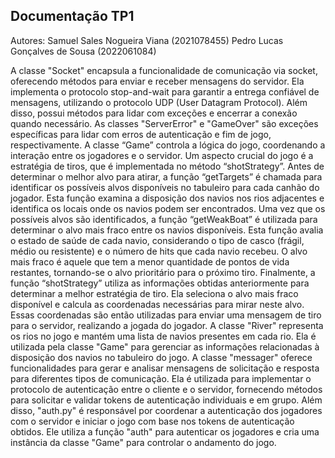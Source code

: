## Documentação TP1
Autores: 
Samuel Sales Nogueira Viana (2021078455)
Pedro Lucas Gonçalves de Sousa (2022061084)

A classe "Socket" encapsula a funcionalidade de comunicação via socket, oferecendo métodos para enviar e receber mensagens do servidor. Ela implementa o protocolo stop-and-wait para garantir a entrega confiável de mensagens, utilizando o protocolo UDP (User Datagram Protocol). Além disso, possui métodos para lidar com exceções e encerrar a conexão quando necessário. As classes "ServerError" e "GameOver" são exceções específicas para lidar com erros de autenticação e fim de jogo, respectivamente.
A classe “Game” controla a lógica do jogo, coordenando a interação entre os jogadores e o servidor. Um aspecto crucial do jogo é a estratégia de tiros, que é implementada no método “shotStrategy”. Antes de determinar o melhor alvo para atirar, a função “getTargets” é chamada para identificar os possíveis alvos disponíveis no tabuleiro para cada canhão do jogador. Esta função examina a disposição dos navios nos rios adjacentes e identifica os locais onde os navios podem ser encontrados.
Uma vez que os possíveis alvos são identificados, a função “getWeakBoat” é utilizada para determinar o alvo mais fraco entre os navios disponíveis. Esta função avalia o estado de saúde de cada navio, considerando o tipo de casco (frágil, médio ou resistente) e o número de hits que cada navio recebeu. O alvo mais fraco é aquele que tem a menor quantidade de pontos de vida restantes, tornando-se o alvo prioritário para o próximo tiro.
Finalmente, a função “shotStrategy” utiliza as informações obtidas anteriormente para determinar a melhor estratégia de tiro. Ela seleciona o alvo mais fraco disponível e calcula as coordenadas necessárias para mirar neste alvo. Essas coordenadas são então utilizadas para enviar uma mensagem de tiro para o servidor, realizando a jogada do jogador.
A classe "River" representa os rios no jogo e mantém uma lista de navios presentes em cada rio. Ela é utilizada pela classe "Game" para gerenciar as informações relacionadas à disposição dos navios no tabuleiro do jogo.
A classe "messager" oferece funcionalidades para gerar e analisar mensagens de solicitação e resposta para diferentes tipos de comunicação. Ela é utilizada para implementar o protocolo de autenticação entre o cliente e o servidor, fornecendo métodos para solicitar e validar tokens de autenticação individuais e em grupo.
Além disso, "auth.py" é responsável por coordenar a autenticação dos jogadores com o servidor e iniciar o jogo com base nos tokens de autenticação obtidos. Ele utiliza a função "auth" para autenticar os jogadores e cria uma instância da classe "Game" para controlar o andamento do jogo.
